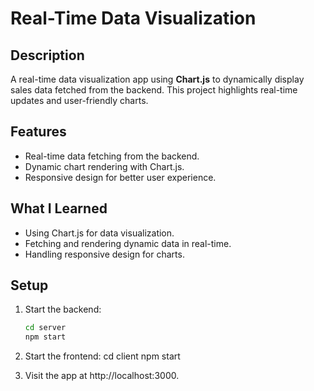 # Real-Time Data Visualization

## Description
A real-time data visualization app using **Chart.js** to dynamically display sales data fetched from the backend. This project highlights real-time updates and user-friendly charts.

## Features
- Real-time data fetching from the backend.
- Dynamic chart rendering with Chart.js.
- Responsive design for better user experience.

## What I Learned
- Using Chart.js for data visualization.
- Fetching and rendering dynamic data in real-time.
- Handling responsive design for charts.

## Setup
1. Start the backend:
   ```bash
   cd server
   npm start
   
2. Start the frontend:
cd client
npm start

3. Visit the app at http://localhost:3000.
